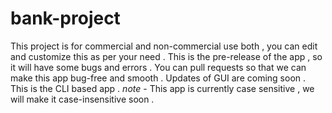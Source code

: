 # bank-project
This project is for commercial and non-commercial use both , you can edit and customize this as per your need .
This is the pre-release of the app , so it will have some bugs and errors .
You can pull requests so that we can make this app bug-free and smooth .
Updates of GUI are coming soon . 
This is the CLI based app .
*note* - This app is currently case sensitive , we will make it case-insensitive soon .
